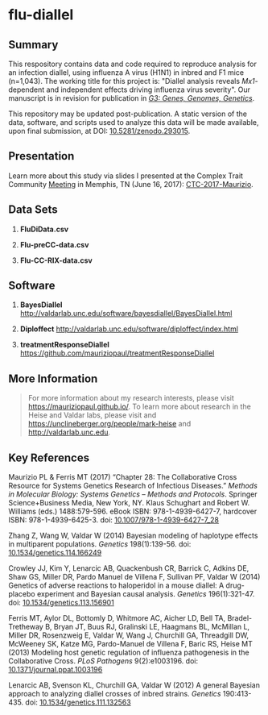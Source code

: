 flu-diallel
===========

## Summary

This respository contains data and code required to reproduce analysis for an infection diallel, using influenza A virus (H1N1) in inbred and F1 mice (n=1,043). The working title for this project is: "Diallel analysis reveals _Mx1_-dependent and independent effects driving influenza virus severity". Our manuscript is in revision for publication in [*G3: Genes, Genomes, Genetics*](http://www.g3journal.org).

This repository may be updated post-publication. A static version of the data, software, and scripts used to analyze this data will be made available, upon final submission, at DOI: [10.5281/zenodo.293015](http://dx.doi.org/10.5281/zenodo.293015).

## Presentation

Learn more about this study via slides I presented at the Complex Trait Community [Meeting](http://www.complextrait.org/ctc2017/) in Memphis, TN (June 16, 2017): [CTC-2017-Maurizio](https://github.com/mauriziopaul/flu-diallel/blob/master/CTC_Memphis_2017_Maurizio_Final.pdf).

## Data Sets

1. **FluDiData.csv**

2. **Flu-preCC-data.csv**

3. **Flu-CC-RIX-data.csv**

## Software

1. **BayesDiallel** http://valdarlab.unc.edu/software/bayesdiallel/BayesDiallel.html

2. **Diploffect** http://valdarlab.unc.edu/software/diploffect/index.html

3. **treatmentResponseDiallel** https://github.com/mauriziopaul/treatmentResponseDiallel

## More Information

> For more information about my research interests, please visit https://mauriziopaul.github.io/.
> To learn more about research in the Heise and Valdar labs, please visit and https://unclineberger.org/people/mark-heise and http://valdarlab.unc.edu.

## Key References

Maurizio PL & Ferris MT (2017) “Chapter 28: The Collaborative Cross Resource for Systems Genetics Research of Infectious Diseases.” *Methods in Molecular Biology: Systems Genetics – Methods and Protocols*. Springer Science+Business Media, New York, NY. Klaus Schughart and Robert W. Williams (eds.) 1488:579-596. eBook ISBN: 978-1-4939-6427-7, hardcover ISBN: 978-1-4939-6425-3. doi: [10.1007/978-1-4939-6427-7_28](https://doi.org/10.1007/978-1-4939-6427-7_28)

Zhang Z, Wang W, Valdar W (2014) Bayesian modeling of haplotype effects in multiparent populations. *Genetics* 198(1):139-56. doi: [10.1534/genetics.114.166249](http://dx.doi.org/10.1534/genetics.114.166249)

Crowley JJ, Kim Y, Lenarcic AB, Quackenbush CR, Barrick C, Adkins DE, Shaw GS, Miller DR, Pardo Manuel de Villena F, Sullivan PF, Valdar W (2014) Genetics of adverse reactions to haloperidol in a mouse diallel: A drug-placebo experiment and Bayesian causal analysis. *Genetics* 196(1):321-47. doi: [10.1534/genetics.113.156901](http://dx.doi.org/10.1534/genetics.113.156901)

Ferris MT, Aylor DL, Bottomly D, Whitmore AC, Aicher LD, Bell TA, Bradel-Tretheway B, Bryan JT, Buus RJ, Gralinski LE, Haagmans BL, McMillan L, Miller DR, Rosenzweig E, Valdar W, Wang J, Churchill GA, Threadgill DW, McWeeney SK, Katze MG, Pardo-Manuel de Villena F, Baric RS, Heise MT (2013) Modeling host genetic regulation of influenza pathogenesis in the Collaborative Cross. *PLoS Pathogens* 9(2):e1003196. doi: [10.1371/journal.ppat.1003196](http://dx.doi.org/10.1371/journal.ppat.1003196)

Lenarcic AB, Svenson KL, Churchill GA, Valdar W (2012) A general Bayesian approach to analyzing diallel crosses of inbred strains. *Genetics* 190:413-435. doi: [10.1534/genetics.111.132563](http://dx.doi.org/10.1534/genetics.111.132563)
